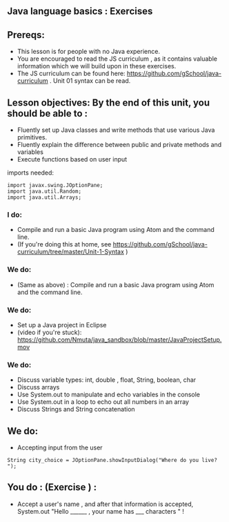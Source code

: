 ## Java language basics :  Exercises

## Prereqs: 
* This lesson is for people with no Java experience. 
* You are encouraged to read the JS curriculum , as it contains valuable information which we will build upon in these exercises. 
* The JS curriculum can be found here: https://github.com/gSchool/java-curriculum .  Unit 01 syntax can be read. 

## Lesson objectives: By the end of this unit, you should be able to : 
* Fluently set up Java classes and write methods that use various Java primitives. 
* Fluently explain the difference between public and private methods and variables
* Execute functions based on user input 

imports needed: 

```
import javax.swing.JOptionPane;
import java.util.Random;
import java.util.Arrays;

```

### I do: 
* Compile and run a basic Java program using Atom and the command line. 
* (If you're doing this at home, see https://github.com/gSchool/java-curriculum/tree/master/Unit-1-Syntax ) 

### We do: 
* (Same as above) : Compile and run a basic Java program using Atom and the command line. 


### We do: 
* Set up a Java project in Eclipse 
* (video if you're stuck): https://github.com/Nmuta/java_sandbox/blob/master/JavaProjectSetup.mov

### We do: 
* Discuss variable types: int, double , float, String, boolean, char
* Discuss arrays
* Use System.out to manipulate and echo variables in the console
* Use System.out in a loop to echo out all numbers in an array 
* Discuss Strings and String concatenation

## We do: 
* Accepting input from the user 
``` 
String city_choice = JOptionPane.showInputDialog("Where do you live? ");

``` 

## You do :  (Exercise ) : 
* Accept a user's name , and after that information is accepted, System.out 
"Hello ______ , your name has ___ characters " ! 







